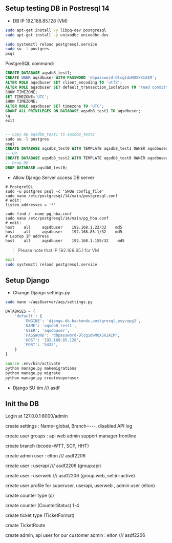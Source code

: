 ## Setup testing DB in Postresql 14

- DB IP 192.168.85.128 (VM)

```bash
sudo apt-get install -y libpq-dev postgresql 
sudo apt-get install -y unixodbc unixodbc-dev

sudo systemctl reload postgresql.service
sudo su -l postgres
psql
```
PostgreSQL command:
```sql
CREATE DATABASE aqsdb8_test1;
CREATE USER aqsdbuser WITH PASSWORD 'dbpassword-Dlcg1dwMOXSKIAIM';
ALTER ROLE aqsdbuser SET client_encoding TO 'utf8';
ALTER ROLE aqsdbuser SET default_transaction_isolation TO 'read committed';
SHOW TIMEZONE;
SET TIMEZONE='UTC';
SHOW TIMEZONE;
ALTER ROLE aqsdbuser SET timezone TO 'UTC';
GRANT ALL PRIVILEGES ON DATABASE aqsdb8_test1 TO aqsdbuser;
\q
exit


-- Copy DB aqsdb8_test1 to aqsdb8_test2
sudo su -l postgres
psql
CREATE DATABASE aqsdb8_test0 WITH TEMPLATE aqsdb8_test1 OWNER aqsdbuser;
-- OR
CREATE DATABASE aqsdb8_test2 WITH TEMPLATE aqsdb8_test0 OWNER aqsdbuser;
-- Drop DB
DROP DATABASE aqsdb8_test0;
```

- Allow Django Server access DB server
```
# PostgreSQL
sudo -u postgres psql -c 'SHOW config_file'
sudo nano /etc/postgresql/14/main/postgresql.conf
# edit:
listen_addresses = '*'

sudo find / -name pg_hba.conf
sudo nano /etc/postgresql/14/main/pg_hba.conf
# edit:
host    all     aqsdbuser    192.168.1.22/32    md5
host    all     aqsdbuser    192.168.85.1/32    md5
# Laptop IP address
host    all     aqsdbuser    192.168.1.155/32    md5
```
> Please note that IP 192.168.85.1 for VM

```bash
exit
sudo systemctl reload postgresql.service
```

## Setup Django 
- Change Django settings.py 

```bash
sudo nano ~/aqs8server/aqs/settings.py
```
```python
DATABASES = {
    'default': {
        'ENGINE': 'django.db.backends.postgresql_psycopg2',
        'NAME': 'aqsdb8_test1',
        'USER': 'aqsdbuser',
        'PASSWORD': 'dbpassword-Dlcg1dwMOXSKIAIM',
        'HOST': '192.168.85.128',
        'PORT': '5432',
    }
}
```

```bash
source .env/bin/activate
python manage.py makemigrations
python manage.py migrate
python manage.py createsuperuser
```
- Django SU
tim /// asdf

## Init the DB

Login at 127.0.0.1:8000/admin

create settings : Name=global, Branch=---, disabled API log

create user groups : api web admin support manager frontline 

create branch (bcode=WTT, SCP, HHT)

create admin user : elton /// asdf2206

create user : userapi /// asdf2206 (group:api)

create user : userweb /// asdf2206 (group:web, set:in-active)

create user profile for superuser, userapi, userweb , admin user (elton)

create counter type (c)

create counter (CounterStatus) 1-4

create ticket type (TicketFormat)

create TicketRoute

create admin, api user for our customer
admin : elton /// asdf2206

